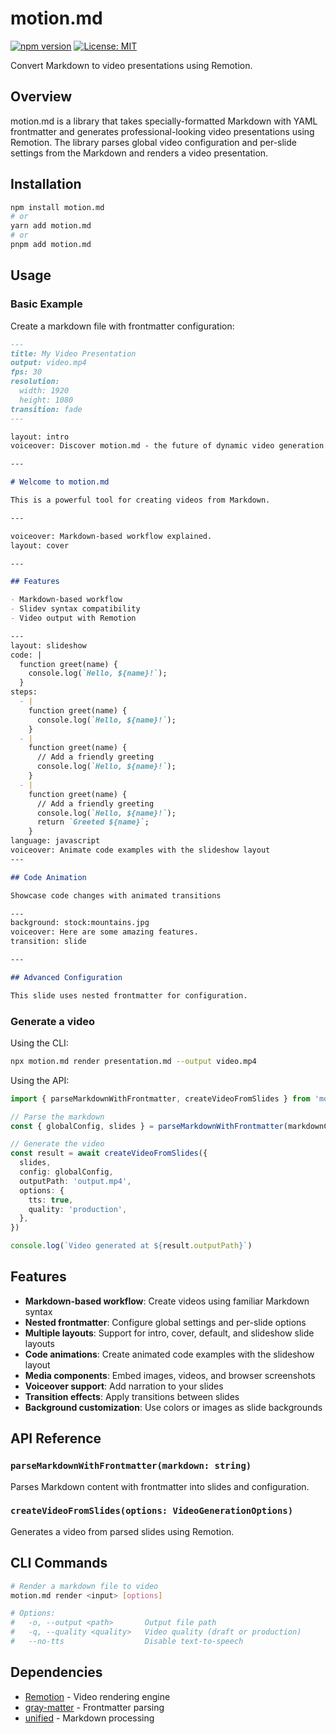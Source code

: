 # motion.md

[![npm version](https://img.shields.io/npm/v/motion.md.svg)](https://www.npmjs.com/package/motion.md)
[![License: MIT](https://img.shields.io/badge/License-MIT-blue.svg)](https://opensource.org/licenses/MIT)

Convert Markdown to video presentations using Remotion.

## Overview

motion.md is a library that takes specially-formatted Markdown with YAML frontmatter and generates professional-looking video presentations using Remotion. The library parses global video configuration and per-slide settings from the Markdown and renders a video presentation.

## Installation

```bash
npm install motion.md
# or
yarn add motion.md
# or
pnpm add motion.md
```

## Usage

### Basic Example

Create a markdown file with frontmatter configuration:

```markdown
---
title: My Video Presentation
output: video.mp4
fps: 30
resolution:
  width: 1920
  height: 1080
transition: fade
---

layout: intro
voiceover: Discover motion.md - the future of dynamic video generation

---

# Welcome to motion.md

This is a powerful tool for creating videos from Markdown.

---

voiceover: Markdown-based workflow explained.
layout: cover

---

## Features

- Markdown-based workflow
- Slidev syntax compatibility
- Video output with Remotion

---
layout: slideshow
code: |
  function greet(name) {
    console.log(`Hello, ${name}!`);
  }
steps:
  - |
    function greet(name) {
      console.log(`Hello, ${name}!`);
    }
  - |
    function greet(name) {
      // Add a friendly greeting
      console.log(`Hello, ${name}!`);
    }
  - |
    function greet(name) {
      // Add a friendly greeting
      console.log(`Hello, ${name}!`);
      return `Greeted ${name}`;
    }
language: javascript
voiceover: Animate code examples with the slideshow layout
---

## Code Animation

Showcase code changes with animated transitions

---
background: stock:mountains.jpg
voiceover: Here are some amazing features.
transition: slide

---

## Advanced Configuration

This slide uses nested frontmatter for configuration.
```

### Generate a video

Using the CLI:

```bash
npx motion.md render presentation.md --output video.mp4
```

Using the API:

```typescript
import { parseMarkdownWithFrontmatter, createVideoFromSlides } from 'motion.md'

// Parse the markdown
const { globalConfig, slides } = parseMarkdownWithFrontmatter(markdownContent)

// Generate the video
const result = await createVideoFromSlides({
  slides,
  config: globalConfig,
  outputPath: 'output.mp4',
  options: {
    tts: true,
    quality: 'production',
  },
})

console.log(`Video generated at ${result.outputPath}`)
```

## Features

- **Markdown-based workflow**: Create videos using familiar Markdown syntax
- **Nested frontmatter**: Configure global settings and per-slide options
- **Multiple layouts**: Support for intro, cover, default, and slideshow slide layouts
- **Code animations**: Create animated code examples with the slideshow layout
- **Media components**: Embed images, videos, and browser screenshots
- **Voiceover support**: Add narration to your slides
- **Transition effects**: Apply transitions between slides
- **Background customization**: Use colors or images as slide backgrounds

## API Reference

### `parseMarkdownWithFrontmatter(markdown: string)`

Parses Markdown content with frontmatter into slides and configuration.

### `createVideoFromSlides(options: VideoGenerationOptions)`

Generates a video from parsed slides using Remotion.

## CLI Commands

```bash
# Render a markdown file to video
motion.md render <input> [options]

# Options:
#   -o, --output <path>       Output file path
#   -q, --quality <quality>   Video quality (draft or production)
#   --no-tts                  Disable text-to-speech
```

## Dependencies

- [Remotion](https://www.remotion.dev/) - Video rendering engine
- [gray-matter](https://github.com/jonschlinkert/gray-matter) - Frontmatter parsing
- [unified](https://unifiedjs.com/) - Markdown processing

